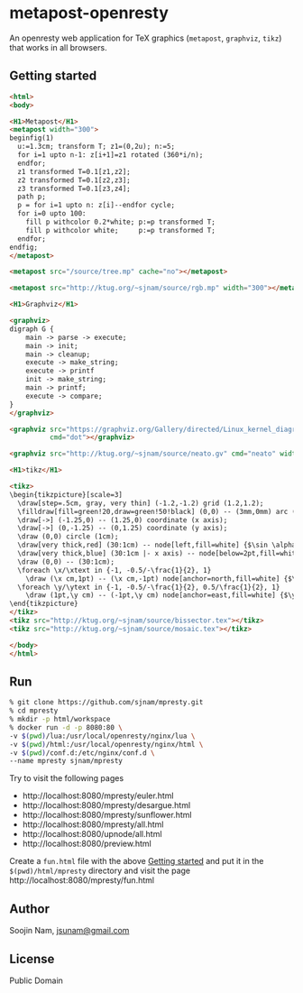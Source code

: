 metapost-openresty
==================
An openresty web application for TeX graphics (`metapost`, `graphviz`, `tikz`)
that works in all browsers.

Getting started
---------------

````html
<html>
<body>

<H1>Metapost</H1>
<metapost width="300">
beginfig(1)
  u:=1.3cm; transform T; z1=(0,2u); n:=5;
  for i=1 upto n-1: z[i+1]=z1 rotated (360*i/n);
  endfor;
  z1 transformed T=0.1[z1,z2];
  z2 transformed T=0.1[z2,z3];
  z3 transformed T=0.1[z3,z4];
  path p;
  p = for i=1 upto n: z[i]--endfor cycle;
  for i=0 upto 100:
    fill p withcolor 0.2*white; p:=p transformed T;
    fill p withcolor white;     p:=p transformed T;
  endfor;
endfig;
</metapost>

<metapost src="/source/tree.mp" cache="no"></metapost>

<metapost src="http://ktug.org/~sjnam/source/rgb.mp" width="300"></metapost>

<H1>Graphviz</H1>

<graphviz>
digraph G {
    main -> parse -> execute;
    main -> init;
    main -> cleanup;
    execute -> make_string;
    execute -> printf
    init -> make_string;
    main -> printf;
    execute -> compare;
}
</graphviz>

<graphviz src="https://graphviz.org/Gallery/directed/Linux_kernel_diagram.gv.txt"
          cmd="dot"></graphviz>

<graphviz src="http://ktug.org/~sjnam/source/neato.gv" cmd="neato" width="300"></graphviz>

<H1>tikz</H1>

<tikz>
\begin{tikzpicture}[scale=3]
  \draw[step=.5cm, gray, very thin] (-1.2,-1.2) grid (1.2,1.2); 
  \filldraw[fill=green!20,draw=green!50!black] (0,0) -- (3mm,0mm) arc (0:30:3mm) -- cycle; 
  \draw[->] (-1.25,0) -- (1.25,0) coordinate (x axis);
  \draw[->] (0,-1.25) -- (0,1.25) coordinate (y axis);
  \draw (0,0) circle (1cm);
  \draw[very thick,red] (30:1cm) -- node[left,fill=white] {$\sin \alpha$} (30:1cm |- x axis);
  \draw[very thick,blue] (30:1cm |- x axis) -- node[below=2pt,fill=white] {$\cos \alpha$} (0,0);
  \draw (0,0) -- (30:1cm);
  \foreach \x/\xtext in {-1, -0.5/-\frac{1}{2}, 1} 
    \draw (\x cm,1pt) -- (\x cm,-1pt) node[anchor=north,fill=white] {$\xtext$};
  \foreach \y/\ytext in {-1, -0.5/-\frac{1}{2}, 0.5/\frac{1}{2}, 1} 
    \draw (1pt,\y cm) -- (-1pt,\y cm) node[anchor=east,fill=white] {$\ytext$};
\end{tikzpicture}
</tikz>
<tikz src="http://ktug.org/~sjnam/source/bissector.tex"></tikz>
<tikz src="http://ktug.org/~sjnam/source/mosaic.tex"></tikz>

</body>
</html>
````

Run
---
```bash
% git clone https://github.com/sjnam/mpresty.git
% cd mpresty
% mkdir -p html/workspace
% docker run -d -p 8080:80 \
-v $(pwd)/lua:/usr/local/openresty/nginx/lua \
-v $(pwd)/html:/usr/local/openresty/nginx/html \
-v $(pwd)/conf.d:/etc/nginx/conf.d \
--name mpresty sjnam/mpresty
```

Try to visit the following pages
- http://localhost:8080/mpresty/euler.html
- http://localhost:8080/mpresty/desargue.html
- http://localhost:8080/mpresty/sunflower.html
- http://localhost:8080/mpresty/all.html
- http://localhost:8080/upnode/all.html
- http://localhost:8080/preview.html

Create a `fun.html` file with the above [Getting started](#getting-started) and put it in the `$(pwd)/html/mpresty` directory and visit the page http://localhost:8080/mpresty/fun.html

Author
------
Soojin Nam, jsunam@gmail.com

License
-------
Public Domain
